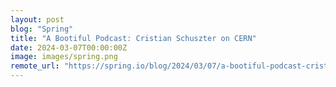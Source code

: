 ```yaml
---
layout: post
blog: "Spring"
title: "A Bootiful Podcast: Cristian Schuszter on CERN"
date: 2024-03-07T00:00:00Z
image: images/spring.png
remote_url: "https://spring.io/blog/2024/03/07/a-bootiful-podcast-cristian-schuszter-on-cern"
---
```

